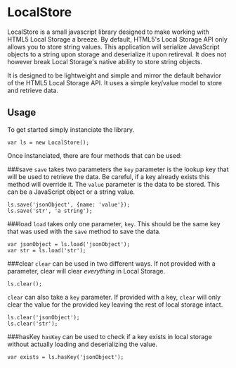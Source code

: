 LocalStore
==========

LocalStore is a small javascript library designed to make working with HTML5 Local Storage a breeze. By default, HTML5's Local Storage API only allows you to store string values. This application will serialize JavaScript objects to a string upon storage and deserialize it upon retireval. It does not however break Local Storage's native ability to store string objects.

It is designed to be lightweight and simple and mirror the default behavior of the HTML5 Local Storage API. It uses a simple key/value model to store and retrieve data.

Usage
-----
To get started simply instanciate the library.

```var ls = new LocalStore();```

Once instanciated, there are four methods that can be used:

###save
```save``` takes two parameters the ```key``` parameter is the lookup key that will be used to retrieve the data. Be careful, if a key already exists this method will override it. The ```value``` parameter is the data to be stored. This can be a JavaScript object or a string value.

```
ls.save('jsonObject', {name: 'value'});
ls.save('str', 'a string');
```

###load
```load``` takes only one parameter, ```key```. This should be the same key that was used with the ```save``` method to save the data.

```
var jsonObject = ls.load('jsonObject');
var str = ls.load('str');
```

###clear
```clear``` can be used in two different ways. If not provided with a parameter, clear will clear *everything* in Local Storage.

```
ls.clear();
```

```clear``` can also take a ```key``` parameter. If provided with a key, ```clear``` will only clear the value for the provided key leaving the rest of local storage intact.

```
ls.clear('jsonObject');
ls.clear('str');
```


###hasKey
```hasKey``` can be used to check if a key exists in local storage without actually loading and deserializing the value.

```
var exists = ls.hasKey('jsonObject');
```
